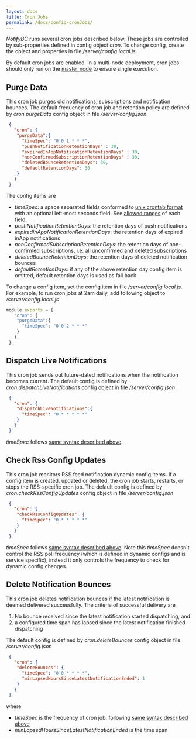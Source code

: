 ```yaml
---
layout: docs
title: Cron Jobs
permalink: /docs/config-cronJobs/
---
```


*NotifyBC* runs several cron jobs described below. These jobs are controlled by sub-properties defined in config object *cron*. To change config, create the object and properties in file */server/config.local.js*.

By default cron jobs are enabled. In a multi-node deployment, cron jobs should only run on the [master node](../config-nodeRoles/) to ensure single execution.

## Purge Data
This cron job purges old notifications, subscriptions and notification bounces. The default frequency of cron job and retention policy are defined by *cron.purgeData* config object in file */server/config.json*

```json
 {
   "cron": {
    "purgeData":{
      "timeSpec": "0 0 1 * * *",
      "pushNotificationRetentionDays" : 30,
      "expiredInAppNotificationRetentionDays" : 30,
      "nonConfirmedSubscriptionRetentionDays" : 30,
      "deletedBounceRetentionDays": 30,
      "defaultRetentionDays": 30
    }
   }
 }
```

The config items are

* <a name="timeSpec"></a>*timeSpec*: a space separated fields conformed to [unix crontab format](https://www.freebsd.org/cgi/man.cgi?crontab(5)) with an optional left-most seconds field. See [allowed ranges](https://github.com/kelektiv/node-cron#cron-ranges) of each field.
* *pushNotificationRetentionDays*: the retention days of push notifications
* *expiredInAppNotificationRetentionDays*: the retention days of expired inApp notifications
* *nonConfirmedSubscriptionRetentionDays*: the retention days of non-confirmed subscriptions, i.e. all unconfirmed and deleted subscriptions
* *deletedBounceRetentionDays*: the retention days of deleted notification bounces
* *defaultRetentionDays*: if any of the above retention day config item is omitted, default retention days is used as fall back.

To change a config item, set the config item in file */server/config.local.js*. For example, to run cron jobs at 2am daily, add following object to */server/config.local.js*

```js
module.exports = {
   "cron": {
    "purgeData":{
      "timeSpec": "0 0 2 * * *"
    }
   }
 }
```

## Dispatch Live Notifications
This cron job sends out future-dated notifications when the notification becomes current. The default config is defined by *cron.dispatchLiveNotifications* config object in file */server/config.json*

```json
 {
   "cron": {
    "dispatchLiveNotifications":{
      "timeSpec": "0 * * * * *"
    }
   }
 }
```
*timeSpec* follows [same syntax described above](#timeSpec).

## Check Rss Config Updates
This cron job monitors RSS feed notification dynamic config items. If a config item is created, updated or deleted, the cron job starts, restarts, or stops the RSS-specific cron job. The default config is defined by *cron.checkRssConfigUpdates* config object in file */server/config.json*

```json
 {
   "cron": {
    "checkRssConfigUpdates": {
      "timeSpec": "0 * * * * *"
    }
   }
 }
```
*timeSpec* follows [same syntax described above](#timeSpec). Note this *timeSpec* doesn't control the RSS poll frequency (which is defined in dynamic configs and is service specific), instead it only controls the frequency to check for dynamic config changes.

## Delete Notification Bounces
This cron job deletes notification bounces if the latest notification is  deemed delivered successfully. The criteria of successful delivery are

1. No bounce received since the latest notification started dispatching, and
2. a configured time span has lapsed since the latest notification finished dispatching

The default config is defined by *cron.deleteBounces* config object in file */server/config.json*

```json
 {
   "cron": {
    "deleteBounces": {
      "timeSpec": "0 0 * * * *",
      "minLapsedHoursSinceLatestNotificationEnded": 1
    }
   }
 }
```
where

* *timeSpec* is the frequency of cron job, following [same syntax described above](#timeSpec)
* *minLapsedHoursSinceLatestNotificationEnded* is the time span
